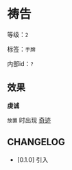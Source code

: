 # 祷告

等级：`2`

标签：`手牌`

内部id：`?`

## 效果

**虔诚**

`放置` 时出现 [奇迹](../卡牌组/奇迹.md)

## CHANGELOG

- [0.1.0] 引入

